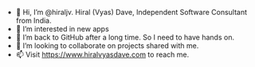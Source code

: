 - 👋 Hi, I’m @hiraljv. Hiral (Vyas) Dave, Independent Software Consultant from India.
- 👀 I’m interested in new apps 
- 🌱 I’m back to GitHub after a long time. So I need to have hands on.
- 💞️ I’m looking to collaborate on projects shared with me.
- 📫 Visit https://www.hiralvyasdave.com to reach me.

<!---
hiraljv/hiraljv is a ✨ special ✨ repository because its `README.md` (this file) appears on your GitHub profile.
You can click the Preview link to take a look at your changes.
--->
